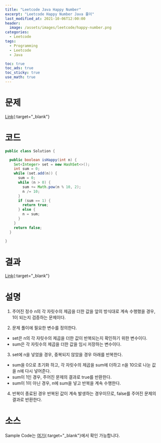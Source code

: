 ```yaml
---
title: "Leetcode Java Happy Number"
excerpt: "Leetcode Happy Number Java 풀이"
last_modified_at: 2021-10-06T12:00:00
header:
  image: /assets/images/leetcode/happy-number.png
categories:
  - Leetcode
tags:
  - Programming
  - Leetcode
  - Java

toc: true
toc_ads: true
toc_sticky: true
use_math: true
---
```

# 문제
[Link](https://leetcode.com/problems/happy-number/){:target="_blank"}

# 코드
```java
public class Solution {

  public boolean isHappy(int n) {
    Set<Integer> set = new HashSet<>();
    int sum = 0;
    while (set.add(n)) {
      sum = 0;
      while (n > 0) {
        sum += Math.pow(n % 10, 2);
        n /= 10;
      }
      if (sum == 1) {
        return true;
      } else {
        n = sum;
      }
    }
    return false;
  }

}
```

# 결과
[Link](https://leetcode.com/submissions/detail/566500165/){:target="_blank"}

# 설명
1. 주어진 정수 n의 각 자릿수의 제곱을 더한 값을 앞의 방식대로 계속 수행했을 경우, 1이 되는지 검증하는 문제이다.

2. 문제 풀이에 필요한 변수를 정의한다.
- set은 n의 각 자릿수의 제곱을 더한 값이 반복되는지 확인하기 위한 변수이다.
- sum은 각 자릿수의 제곱을 더한 값을 임시 저장하는 변수이다.

3. set에 n을 넣었을 경우, 중복되지 않았을 경우 아래를 반복한다.
- sum을 0으로 초기화 하고, 각 자릿수의 제곱을 sum에 더하고 n을 10으로 나눈 값을 n에 다시 넣어준다.
- sum이 1인 경우, 주어진 문제의 결과로 true를 반환한다.
- sum이 1이 아닌 경우, n에 sum을 넣고 반복을 계속 수행한다.

4. 반복이 종료된 경우 반복된 값이 계속 발생하는 경우이므로, false를 주어진 문제의 결과로 반환한다.

# 소스
Sample Code는 [여기](https://github.com/GracefulSoul/leetcode/blob/master/src/main/java/gracefulsoul/problems/HappyNumber.java){:target="_blank"}에서 확인 가능합니다.